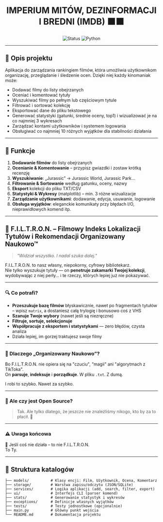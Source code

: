 <h1 align="center">
 <strong>IMPERIUM MITÓW, DEZINFORMACJI I BREDNI (IMDB)</strong> 🟧⬛
</h1>

<p align="center">
  <img src="https://img.shields.io/badge/status-alpha-ff9900?style=flat-square" alt="Status">
  <img src="https://img.shields.io/badge/Python-3.8+-000000?style=flat-square&logo=python" alt="Python">
</p>

---

## 📖 Opis projektu

Aplikacja do zarządzania rankingiem filmów, która umożliwia użytkownikom organizację, przeglądanie i śledzenie ocen. Dzięki niej każdy kinomaniak może:

- Dodawać filmy do listy obejrzanych  
- Oceniać i komentować tytuły  
- Wyszukiwać filmy po pełnym lub częściowym tytule  
- Filtrować i sortować kolekcję  
- Eksportować dane do pliku tekstowego  
- Generować statystyki (gatunki, średnie oceny, top1) i wizualizować je na co najmniej 3 wykresach  
- Zarządzać kontami użytkowników i systemem logowania  
- Obsługiwać co najmniej 10 różnych wyjątków dla stabilności działania

---

## 🚀 Funkcje

1. **Dodawanie filmów** do listy obejrzanych  
2. **Ocenianie & Komentowanie** – przypisz gwiazdki i zostaw krótką recenzję  
3. **Wyszukiwanie**: „Jurassic” → Jurassic World, Jurassic Park…  
4. **Filtrowanie & Sortowanie** według gatunku, oceny, nazwy  
5. **Eksport** kolekcji do pliku TXT/CSV  
6. **Statystyki & Wykresy** (matplotlib) – min. 3 różne wizualizacje  
7. **Zarządzanie użytkownikami**: dodawanie, edycja, usuwanie, logowanie  
8. **Obsługa wyjątków**: eleganckie komunikaty przy błędach I/O, nieprawidłowych komend itp.

---

## 🧠 F.I.L.T.R.O.N. – Filmowy Indeks Lokalizacji Tytułów i Rekomendacji Organizowany Naukowo™

> *"Widział wszystko. I nadal szuka dalej."*

F.I.L.T.R.O.N. to nasz własny, niepokorny, cyfrowy bibliotekarz.  
Nie tylko wyszukuje tytuły — on **penetruje zakamarki Twojej kolekcji**, wydobywając z niej perły… i te rzeczy, których lepiej już nie pokazywać.

---

### 🔍 Co potrafi?

- **Przeszukuje bazę filmów** błyskawicznie, nawet po fragmentach tytułów  
  – wpisz `matrix`, a dostaniesz całą trylogię i bonusowo coś z VHS  
- **Szanuje Twoje wybory** (nawet jeśli są niezręczne)  
- **Filtruje, sortuje, selekcjonuje**  
- **Współpracuje z eksportem i statystykami** — zero błędów, czysta analiza  
- Działa lepiej, im gorzej traktujesz swoje filmy

---

### 🧪 Dlaczego „Organizowany Naukowo”?

Bo F.I.L.T.R.O.N. nie opiera się na "czuciu", "magii" ani "algorytmach z TikToka".  
On **parsuje**, **indeksuje** i **porządkuje**. W pliku `.txt`. Z dumą.

I robi to szybko. Nawet za szybko.

---

### 💸 Ale czy jest Open Source?

> Tak. Ale tylko dlatego, że jeszcze nie znaleźliśmy nikogo, kto by za to płacił. 🤝

---

### ⚠️ Uwaga końcowa

🔧 Jeśli coś nie działa – to nie F.I.L.T.R.O.N.  
To Ty.

---

## 📂 Struktura katalogów

```text
├── models/          # Klasy encji: Film, Użytkownik, Ocena, Komentarz
├── storage/         # Warstwa zapisu/odczytu (JSON/SQLite)
├── services/        # Logika aplikacji (add, search, filter, export)
├── ui/              # Interfejs CLI (parser komend)
├── stats/           # Generowanie statystyk i wykresów
├── exceptions/      # Definicje własnych wyjątków
├── tests/           # Testy jednostkowe (opcjonalnie)
├── main.py          # Główny punkt wejścia
└── README.md        # Dokumentacja projektu
